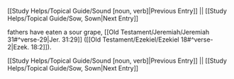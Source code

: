 [[Study Helps/Topical Guide/Sound [noun, verb]|Previous Entry]]  ||  [[Study Helps/Topical Guide/Sow, Sown|Next Entry]]

 fathers have eaten a sour grape, [[Old Testament/Jeremiah/Jeremiah 31#^verse-29|Jer. 31:29]] ([[Old Testament/Ezekiel/Ezekiel 18#^verse-2|Ezek. 18:2]]).

[[Study Helps/Topical Guide/Sound [noun, verb]|Previous Entry]]  ||  [[Study Helps/Topical Guide/Sow, Sown|Next Entry]]